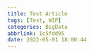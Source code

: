 ```yaml
---
title: Test Article
tags: [Test, WIP]
categories: BigData
abbrlink: 1c5fdd95
date: 2022-05-01 18:00:44
---
```

